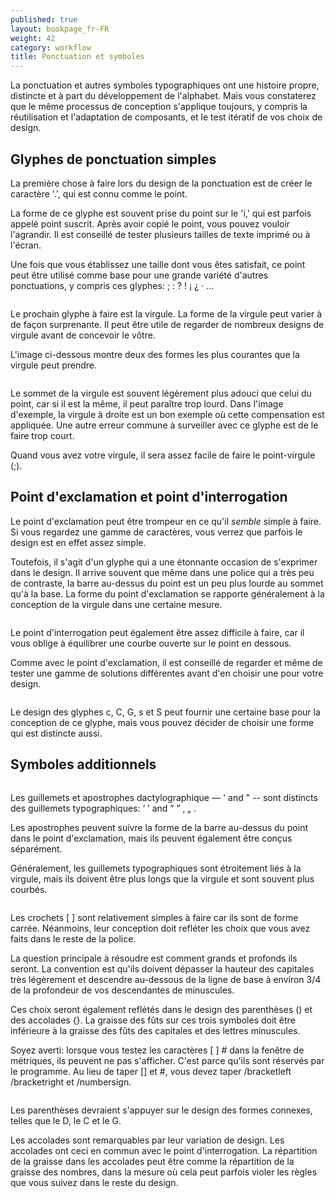 ```yaml
---
published: true
layout: bookpage_fr-FR
weight: 42
category: workflow
title: Ponctuation et symboles
---
```


La ponctuation et autres symboles typographiques ont une histoire propre, distincte et à part du développement de l'alphabet. Mais vous constaterez que le même processus de conception s'applique toujours, y compris la réutilisation et l'adaptation de composants, et le test itératif de vos choix de design.

## Glyphes de ponctuation simples

La première chose à faire lors du design de la ponctuation est de créer le caractère '.', qui est connu comme le point.

La forme de ce glyphe est souvent prise du point sur le 'i,' qui est parfois appelé point suscrit. Après avoir copié le point, vous pouvez vouloir l'agrandir. Il est conseillé de tester plusieurs tailles de texte imprimé ou à l'écran.

Une fois que vous établissez une taille dont vous êtes satisfait, ce point peut être utilisé comme base pour une grande variété d'autres ponctuations, y compris ces glyphes: ; : ? ! ¡ ¿ · …

<img src="images/period.png" alt="">

Le prochain glyphe à faire est la virgule. La forme de la virgule peut varier à de façon surprenante. Il peut être utile de regarder de nombreux designs de virgule avant de concevoir le vôtre.

L'image ci-dessous montre deux des formes les plus courantes que la virgule peut prendre.

<img src="images/commas.png" alt="">

Le sommet de la virgule est souvent légèrement plus adouci que celui du point, car si il est la même, il peut paraître trop lourd. Dans l'image d'exemple, la virgule à droite est un bon exemple où cette compensation est appliquée. Une autre erreur commune à surveiller avec ce glyphe est de le faire trop court.

Quand vous avez votre virgule, il sera assez facile de faire le point-virgule (;).

## Point d'exclamation et point d'interrogation

Le point d'exclamation peut être trompeur en ce qu'il <em>semble</em> simple à faire. Si vous regardez une gamme de caractères, vous verrez que parfois le design est en effet assez simple.

Toutefois, il s'agit d'un glyphe qui a une étonnante occasion de s'exprimer dans le design. Il arrive souvent que même dans une police qui a très peu de contraste, la barre au-dessus du point est un peu plus lourde au sommet qu'à la base. La forme du point d'exclamation se rapporte généralement à la conception de la virgule dans une certaine mesure.

<img src="images/exclam.png" alt="">

Le point d'interrogation peut également être assez difficile à faire, car il vous oblige à équilibrer une courbe ouverte sur le point en dessous.

Comme avec le point d'exclamation, il est conseillé de regarder et même de tester une gamme de solutions différentes avant d'en choisir une pour votre design.

<img src="images/question%20marks.png" alt="">

Le design des glyphes c, C, G, s et S peut fournir une certaine base pour la conception de ce glyphe, mais vous pouvez décider de choisir une forme qui est distincte aussi.

## Symboles additionnels
<img src="images/3quotes.png" alt="">

Les guillemets et apostrophes dactylographique — ' and " -- sont distincts des guillemets typographiques: ‘ ’ and “ ” ‚ „ .

Les apostrophes peuvent suivre la forme de la barre au-dessus du point dans le point d'exclamation, mais ils peuvent également être conçus séparément.

Généralement, les guillemets typographiques sont étroitement liés à la virgule, mais ils doivent être plus longs que la virgule et sont souvent plus courbés.

<img src="images/3quotes2.png" alt="">

Les crochets [ ] sont relativement simples à faire car ils sont de forme carrée. Néanmoins, leur conception doit refléter les choix que vous avez faits dans le reste de la police.

La question principale à résoudre est comment grands et profonds ils seront. La convention est qu'ils doivent dépasser la hauteur des capitales très légèrement et descendre au-dessous de la ligne de base à environ 3/4 de la profondeur de vos descendantes de minuscules.

Ces choix seront également reflétés dans le design des parenthèses () et des accolades {}. La graisse des fûts sur ces trois symboles doit être inférieure à la graisse des fûts des capitales et des lettres minuscules.

Soyez averti: lorsque vous testez les caractères [ ] # dans la fenêtre de métriques, ils peuvent ne pas s'afficher. C'est parce qu'ils sont réservés par le programme. Au lieu de taper [] et #, vous devez taper /bracketleft /bracketright et /numbersign.

<img src="images/1Brackets1.png" alt="">

Les parenthèses devraient s'appuyer sur le design des formes connexes, telles que le D, le C et le G.

Les accolades sont remarquables par leur variation de design. Les accolades ont ceci en commun avec le point d'interrogation. La répartition de la graisse dans les accolades peut être comme la répartition de la graisse des nombres, dans la mesure où cela peut parfois violer les règles que vous suivez dans le reste du design.